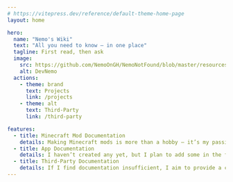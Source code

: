 ```yaml
---
# https://vitepress.dev/reference/default-theme-home-page
layout: home

hero:
  name: "Nemo's Wiki"
  text: "All you need to know – in one place"
  tagline: First read, then ask
  image:
    src: https://github.com/NemoOnGH/NemoNotFound/blob/master/resources/svg/logo.svg?raw=true
    alt: DevNemo
  actions:
    - theme: brand
      text: Projects
      link: /projects
    - theme: alt
      text: Third-Party
      link: /third-party

features:
  - title: Minecraft Mod Documentation
    details: Making Minecraft mods is more than a hobby — it’s my passion. Every mod deserves a wiki to tell its story!
  - title: App Documentation
    details: I haven’t created any yet, but I plan to add some in the future.
  - title: Third-Party Documentation
    details: If I find documentation insufficient, I aim to provide a clearer and more complete version.
---
```

